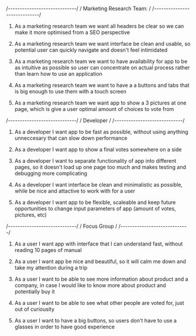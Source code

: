 <!-- Part of your assignment today is to write your own user stories. Be sure to consider the multiple roles involved: the marketing research team, the developer, and the focus group participant who will be using the application. Try to write 4-5 user stories for each role. DO THIS STEP FIRST in a file called user_stories.md. The commit logs in your repo will have a first couple of commits for the scaffolding process, but next you should have a 'user stories' commit that is in place before any code is written.

A wise student would take about 30-45 minutes to work on the user stories and also draft a technical plan for the project (a detailed to-do list of things to make, step by step and tested at each stage) before getting into the code. That time spent in thought and planning will make the code flow a lot faster. Give yourself a series of little problems to solve (rather an a ginormous thing that you just wade through and poke at).

Set 'em up, and knock 'em down. -->
<!-- 
Plan your work, and work your plan. -->

/*-----------------------------*/
/   Marketing Research Team:    /
/*-----------------------------*/

1. As a marketing research team we want all headers be clear so we can make it more optimised from a SEO perspective

2. As a marketing research team we want interface be clean and usable, so potential user can quickly navigate and doesn't feel intimidated

3. As a marketing research team we want to have availability for app to be as intuitive as possible so user can concentrate on actual process rather than learn how to use an application

4. As a marketing research team we want to have a a buttons and tabs that is big enough to use them with a touch screen 

5. As a marketing research team we want app to show a 3 pictures at one page, which is give a user optimal amount of choices to vote from

/*-----------------------------*/
/           Developer           /
/*-----------------------------*/

1. As a developer I want app to be fast as possible, without using anything unneccesary that can slow down performance

2. As a developer I want app to show a final votes somewhere on a side

3. As a developer I want to separate functionality of app into different pages, so it doesn't load up one page too much and makes testing and debugging more complicating

4. As a developer I want interface be clean and minimalistic as possible, while be nice and attactive to work with for a user 

5. As a developer I want app to be flexible, scaleable and keep future opportunities to change input parameters of app (amount of votes, pictures, etc)

/*-----------------------------*/
/           Focus Group         /
/*-----------------------------*/

1. As a user I want app with interface that I can understand fast, without reading 10 pages of manual

2. As a user I want app be nice and beautiful, so it will calm me down and take my attention during a trip

3. As a user I want to be able to see more information about product and a company, in case I would like to know more about product and potentially buy it

4. As a user I want to be able to see what other people are voted for, just out of curiousity

5. As a user I want to have a big buttons, so users don't have to use a glasses in order to have good experience
